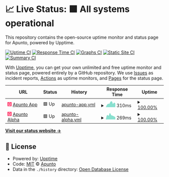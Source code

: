 # 📈 Live Status: **🟩 All systems operational**

This repository contains the open-source uptime monitor and status page for Apunto, powered by Upptime.

[![Uptime CI](https://github.com/apunto-io/apunto-status/workflows/Uptime%20CI/badge.svg)](https://github.com/apunto-io/apunto-status/actions?query=workflow%3A%22Uptime+CI%22)
[![Response Time CI](https://github.com/apunto-io/apunto-status/workflows/Response%20Time%20CI/badge.svg)](https://github.com/apunto-io/apunto-status/actions?query=workflow%3A%22Response+Time+CI%22)
[![Graphs CI](https://github.com/apunto-io/apunto-status/workflows/Graphs%20CI/badge.svg)](https://github.com/apunto-io/apunto-status/actions?query=workflow%3A%22Graphs+CI%22)
[![Static Site CI](https://github.com/apunto-io/apunto-status/workflows/Static%20Site%20CI/badge.svg)](https://github.com/apunto-io/apunto-status/actions?query=workflow%3A%22Static+Site+CI%22)
[![Summary CI](https://github.com/apunto-io/apunto-status/workflows/Summary%20CI/badge.svg)](https://github.com/apunto-io/apunto-status/actions?query=workflow%3A%22Summary+CI%22)

With [Upptime](https://upptime.js.org), you can get your own unlimited and free uptime monitor and status page, powered entirely by a GitHub repository. We use [Issues](https://github.com/apunto-io/apunto-status/issues) as incident reports, [Actions](https://github.com/apunto-io/apunto-status/actions) as uptime monitors, and [Pages](https://status.apunto.io) for the status page.

<!--start: status pages-->
<!-- This summary is generated by Upptime (https://github.com/upptime/upptime) -->
<!-- Do not edit this manually, your changes will be overwritten -->
<!-- prettier-ignore -->
| URL | Status | History | Response Time | Uptime |
| --- | ------ | ------- | ------------- | ------ |
| <img alt="" src="https://raw.githubusercontent.com/apunto-io/apunto-status/master/assets/favicon.png" height="13"> [Apunto App](https://control.apunto.io/up) | 🟩 Up | [apunto-app.yml](https://github.com/apunto-io/apunto-status/commits/HEAD/history/apunto-app.yml) | <details><summary><img alt="Response time graph" src="./graphs/apunto-app/response-time-week.png" height="20"> 310ms</summary><br><a href="https://status.apunto.io/history/apunto-app"><img alt="Response time 310" src="https://img.shields.io/endpoint?url=https%3A%2F%2Fraw.githubusercontent.com%2Fapunto-io%2Fapunto-status%2FHEAD%2Fapi%2Fapunto-app%2Fresponse-time.json"></a><br><a href="https://status.apunto.io/history/apunto-app"><img alt="24-hour response time 396" src="https://img.shields.io/endpoint?url=https%3A%2F%2Fraw.githubusercontent.com%2Fapunto-io%2Fapunto-status%2FHEAD%2Fapi%2Fapunto-app%2Fresponse-time-day.json"></a><br><a href="https://status.apunto.io/history/apunto-app"><img alt="7-day response time 310" src="https://img.shields.io/endpoint?url=https%3A%2F%2Fraw.githubusercontent.com%2Fapunto-io%2Fapunto-status%2FHEAD%2Fapi%2Fapunto-app%2Fresponse-time-week.json"></a><br><a href="https://status.apunto.io/history/apunto-app"><img alt="30-day response time 310" src="https://img.shields.io/endpoint?url=https%3A%2F%2Fraw.githubusercontent.com%2Fapunto-io%2Fapunto-status%2FHEAD%2Fapi%2Fapunto-app%2Fresponse-time-month.json"></a><br><a href="https://status.apunto.io/history/apunto-app"><img alt="1-year response time 310" src="https://img.shields.io/endpoint?url=https%3A%2F%2Fraw.githubusercontent.com%2Fapunto-io%2Fapunto-status%2FHEAD%2Fapi%2Fapunto-app%2Fresponse-time-year.json"></a></details> | <details><summary><a href="https://status.apunto.io/history/apunto-app">100.00%</a></summary><a href="https://status.apunto.io/history/apunto-app"><img alt="All-time uptime 100.00%" src="https://img.shields.io/endpoint?url=https%3A%2F%2Fraw.githubusercontent.com%2Fapunto-io%2Fapunto-status%2FHEAD%2Fapi%2Fapunto-app%2Fuptime.json"></a><br><a href="https://status.apunto.io/history/apunto-app"><img alt="24-hour uptime 100.00%" src="https://img.shields.io/endpoint?url=https%3A%2F%2Fraw.githubusercontent.com%2Fapunto-io%2Fapunto-status%2FHEAD%2Fapi%2Fapunto-app%2Fuptime-day.json"></a><br><a href="https://status.apunto.io/history/apunto-app"><img alt="7-day uptime 100.00%" src="https://img.shields.io/endpoint?url=https%3A%2F%2Fraw.githubusercontent.com%2Fapunto-io%2Fapunto-status%2FHEAD%2Fapi%2Fapunto-app%2Fuptime-week.json"></a><br><a href="https://status.apunto.io/history/apunto-app"><img alt="30-day uptime 100.00%" src="https://img.shields.io/endpoint?url=https%3A%2F%2Fraw.githubusercontent.com%2Fapunto-io%2Fapunto-status%2FHEAD%2Fapi%2Fapunto-app%2Fuptime-month.json"></a><br><a href="https://status.apunto.io/history/apunto-app"><img alt="1-year uptime 100.00%" src="https://img.shields.io/endpoint?url=https%3A%2F%2Fraw.githubusercontent.com%2Fapunto-io%2Fapunto-status%2FHEAD%2Fapi%2Fapunto-app%2Fuptime-year.json"></a></details>
| <img alt="" src="https://raw.githubusercontent.com/apunto-io/apunto-status/master/assets/favicon.png" height="13"> [Apunto Alpha](https://alpha.apunto.io/up) | 🟩 Up | [apunto-alpha.yml](https://github.com/apunto-io/apunto-status/commits/HEAD/history/apunto-alpha.yml) | <details><summary><img alt="Response time graph" src="./graphs/apunto-alpha/response-time-week.png" height="20"> 269ms</summary><br><a href="https://status.apunto.io/history/apunto-alpha"><img alt="Response time 269" src="https://img.shields.io/endpoint?url=https%3A%2F%2Fraw.githubusercontent.com%2Fapunto-io%2Fapunto-status%2FHEAD%2Fapi%2Fapunto-alpha%2Fresponse-time.json"></a><br><a href="https://status.apunto.io/history/apunto-alpha"><img alt="24-hour response time 281" src="https://img.shields.io/endpoint?url=https%3A%2F%2Fraw.githubusercontent.com%2Fapunto-io%2Fapunto-status%2FHEAD%2Fapi%2Fapunto-alpha%2Fresponse-time-day.json"></a><br><a href="https://status.apunto.io/history/apunto-alpha"><img alt="7-day response time 269" src="https://img.shields.io/endpoint?url=https%3A%2F%2Fraw.githubusercontent.com%2Fapunto-io%2Fapunto-status%2FHEAD%2Fapi%2Fapunto-alpha%2Fresponse-time-week.json"></a><br><a href="https://status.apunto.io/history/apunto-alpha"><img alt="30-day response time 269" src="https://img.shields.io/endpoint?url=https%3A%2F%2Fraw.githubusercontent.com%2Fapunto-io%2Fapunto-status%2FHEAD%2Fapi%2Fapunto-alpha%2Fresponse-time-month.json"></a><br><a href="https://status.apunto.io/history/apunto-alpha"><img alt="1-year response time 269" src="https://img.shields.io/endpoint?url=https%3A%2F%2Fraw.githubusercontent.com%2Fapunto-io%2Fapunto-status%2FHEAD%2Fapi%2Fapunto-alpha%2Fresponse-time-year.json"></a></details> | <details><summary><a href="https://status.apunto.io/history/apunto-alpha">100.00%</a></summary><a href="https://status.apunto.io/history/apunto-alpha"><img alt="All-time uptime 100.00%" src="https://img.shields.io/endpoint?url=https%3A%2F%2Fraw.githubusercontent.com%2Fapunto-io%2Fapunto-status%2FHEAD%2Fapi%2Fapunto-alpha%2Fuptime.json"></a><br><a href="https://status.apunto.io/history/apunto-alpha"><img alt="24-hour uptime 100.00%" src="https://img.shields.io/endpoint?url=https%3A%2F%2Fraw.githubusercontent.com%2Fapunto-io%2Fapunto-status%2FHEAD%2Fapi%2Fapunto-alpha%2Fuptime-day.json"></a><br><a href="https://status.apunto.io/history/apunto-alpha"><img alt="7-day uptime 100.00%" src="https://img.shields.io/endpoint?url=https%3A%2F%2Fraw.githubusercontent.com%2Fapunto-io%2Fapunto-status%2FHEAD%2Fapi%2Fapunto-alpha%2Fuptime-week.json"></a><br><a href="https://status.apunto.io/history/apunto-alpha"><img alt="30-day uptime 100.00%" src="https://img.shields.io/endpoint?url=https%3A%2F%2Fraw.githubusercontent.com%2Fapunto-io%2Fapunto-status%2FHEAD%2Fapi%2Fapunto-alpha%2Fuptime-month.json"></a><br><a href="https://status.apunto.io/history/apunto-alpha"><img alt="1-year uptime 100.00%" src="https://img.shields.io/endpoint?url=https%3A%2F%2Fraw.githubusercontent.com%2Fapunto-io%2Fapunto-status%2FHEAD%2Fapi%2Fapunto-alpha%2Fuptime-year.json"></a></details>

<!--end: status pages-->

**[Visit our status website →](https://status.apunto.io)**

## 📄 License

- Powered by: [Upptime](https://github.com/upptime/upptime)
- Code: [MIT](./LICENSE) © [Apunto](https://apunto.io)
- Data in the `./history` directory: [Open Database License](https://opendatacommons.org/licenses/odbl/1-0/)
